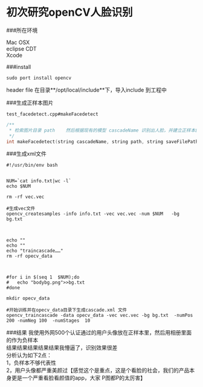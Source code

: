 # 初次研究openCV人脸识别

###所在环境

Mac OSX  
eclipse CDT   
Xcode 



###install

```
sudo port install opencv
```

header file 在目录**/opt/local/include**下，导入include 到工程中


###生成正样本图片

`test_facedetect.cpp#makeFacedetect` 
```c++
/**
 * 检索图片目录 path    然后根据现有的模型 cascadeName 识别出人脸，并建立正样本的描述文件  格式是 fileName num  x y w h x2 y2 w2 h2 ……【具体定义可以查官方文档】
 */
int makeFacedetect(string cascadeName, string path, string saveFilePath);
```


###生成xml文件

```shell
#!/usr/bin/env bash


NUM=`cat info.txt|wc -l`
echo $NUM

rm -rf vec.vec

#生成vec文件
opencv_createsamples -info info.txt -vec vec.vec -num $NUM   -bg bg.txt  



echo ""
echo ""
echo "traincascade……"
rm -rf opecv_data



#for i in $(seq 1  $NUM);do
#	echo "bodybg.png">>bg.txt
#done

mkdir opecv_data

#开始训练并在opecv_data目录下生成cascade.xml 文件
opencv_traincascade -data opecv_data -vec vec.vec -bg bg.txt  -numPos 200 -numNeg 100  -numStages  10  

```



###结果
我使用外网500个认证通过的用户头像放在正样本里，然后用相册里面的作为负样本  
结果结果结果结果结果我懵逼了，识别效果很差   
分析认为如下2点：  
1，负样本不够代表性     
2，用户头像都严重美颜过【感觉这个是重点，这是个看脸的社会，我们的产品本身更是一个严重看脸看颜值的app，大家 P图都P的太厉害】




